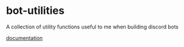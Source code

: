 # bot-utilities

A collection of utility functions useful to me when building discord bots

[documentation](https://douile.github.io/bot-utilities)
